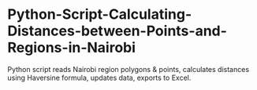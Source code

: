 # Python-Script-Calculating-Distances-between-Points-and-Regions-in-Nairobi
Python script reads Nairobi region polygons &amp; points, calculates distances using Haversine formula, updates data, exports to Excel.
